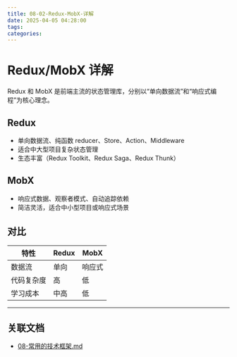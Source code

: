 ```yaml
---
title: 08-02-Redux-MobX-详解
date: 2025-04-05 04:28:00
tags:
categories:
---
```


# Redux/MobX 详解

Redux 和 MobX 是前端主流的状态管理库，分别以“单向数据流”和“响应式编程”为核心理念。

## Redux

- 单向数据流、纯函数 reducer、Store、Action、Middleware
- 适合中大型项目复杂状态管理
- 生态丰富（Redux Toolkit、Redux Saga、Redux Thunk）

## MobX

- 响应式数据、观察者模式、自动追踪依赖
- 简洁灵活，适合中小型项目或响应式场景

## 对比

| 特性       | Redux   | MobX   |
| ---------- | ------- | ------ |
| 数据流     | 单向    | 响应式 |
| 代码复杂度 | 高      | 低     |
| 学习成本   | 中高    | 低     |

---

## 关联文档

- [08-常用的技术框架.md](./08-常用的技术框架.md)
